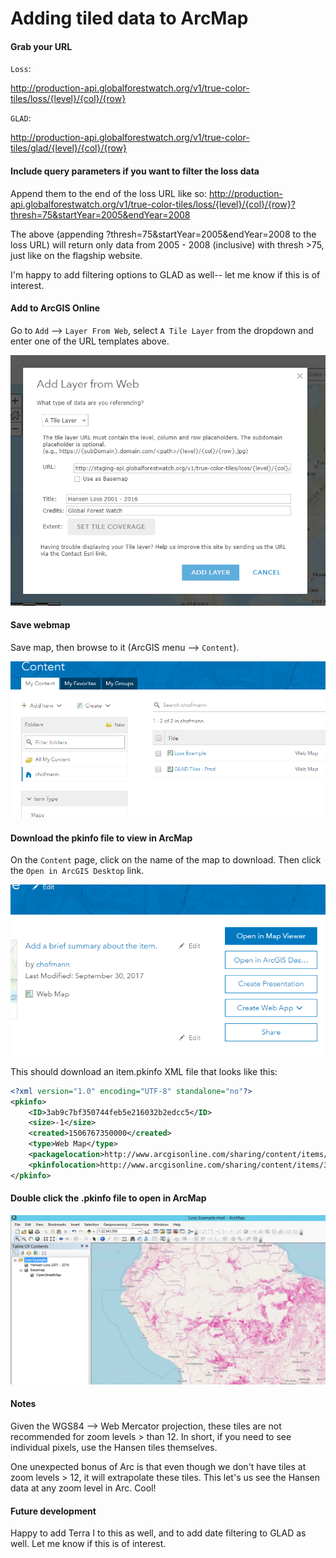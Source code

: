 # Adding tiled data to ArcMap


#### Grab your URL

`Loss`:

http://production-api.globalforestwatch.org/v1/true-color-tiles/loss/{level}/{col}/{row}

`GLAD`:

http://production-api.globalforestwatch.org/v1/true-color-tiles/glad/{level}/{col}/{row}

#### Include query parameters if you want to filter the loss data

Append them to the end of the loss URL like so:
http://production-api.globalforestwatch.org/v1/true-color-tiles/loss/{level}/{col}/{row}?thresh=75&startYear=2005&endYear=2008

The above (appending ?thresh=75&startYear=2005&endYear=2008 to the loss URL) will return only data from 2005 - 2008 (inclusive) with thresh >75, just like on the flagship website.

I'm happy to add filtering options to GLAD as well-- let me know if this is of interest.


#### Add to ArcGIS Online

Go to `Add` --> `Layer From Web`, select `A Tile Layer` from the dropdown and enter one of the URL templates above.

![Step1](images/step1.png)


#### Save webmap

Save map, then browse to it (ArcGIS menu  --> `Content`).

![Step2](images/step2.png)

#### Download the pkinfo file to view in ArcMap

On the `Content` page, click on the name of the map to download. Then click the `Open in ArcGIS Desktop` link.

![Step3](images/step3.png)

This should download an item.pkinfo XML file that looks like this:

```xml
<?xml version="1.0" encoding="UTF-8" standalone="no"?>
<pkinfo>
	<ID>3ab9c7bf350744feb5e216032b2edcc5</ID>
	<size>-1</size>
	<created>1506767350000</created>
	<type>Web Map</type>
	<packagelocation>http://www.arcgisonline.com/sharing/content/items/3ab9c7bf350744feb5e216032b2edcc5/data</packagelocation>
	<pkinfolocation>http://www.arcgisonline.com/sharing/content/items/3ab9c7bf350744feb5e216032b2edcc5/item.pkinfo</pkinfolocation>
</pkinfo>
```

#### Double click the .pkinfo file to open in ArcMap

![Step4](images/step4.png)

#### Notes

Given the WGS84 --> Web Mercator projection, these tiles are not recommended for zoom levels > than 12. In short, if you need to see individual pixels, use the Hansen tiles themselves.

One unexpected bonus of Arc is that even though we don't have tiles at zoom levels > 12,  it will extrapolate these tiles. This let's us see the Hansen data at any zoom level in Arc. Cool!

#### Future development

Happy to add Terra I to this as well, and to add date filtering to GLAD as well. Let me know if this is of interest.

